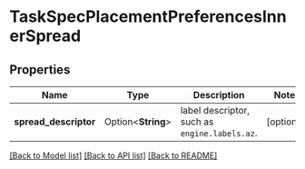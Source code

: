 # TaskSpecPlacementPreferencesInnerSpread

## Properties

Name | Type | Description | Notes
------------ | ------------- | ------------- | -------------
**spread_descriptor** | Option<**String**> | label descriptor, such as `engine.labels.az`.  | [optional]

[[Back to Model list]](../README.md#documentation-for-models) [[Back to API list]](../README.md#documentation-for-api-endpoints) [[Back to README]](../README.md)


